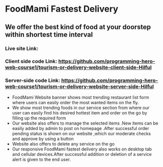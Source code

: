 # FoodMami Fastest Delivery


## We offer the best kind of food at your doorstep within shortest time interval



### Live site Link: 
### Client side code Link: https://github.com/programming-hero-web-course1/tourism-or-delivery-website-client-side-Hilful
### Server-side code Link: https://github.com/programming-hero-web-course1/tourism-or-delivery-website-server-side-Hilful


* FoodMami Website banner shows most trending restaurant list form where users can easily order the most wanted items on the fly.
* We show most trending foods in our service section from where our user can easily find his desired hottest item and order on the go by filling up the required form
* Our website also offers to manage the selected items .New items can be easily added by admin to post on homepage .After successful order pending status is shown on our website ,which our moderate checks and approve by using a button
* Website also offers to delete any service on the go
* Our responsive FoodMami fastest delivery also works on desktop tab and cellular devices.After successful addition or deletion of a service alert is given to the end user.

